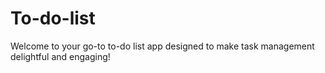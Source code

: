 # To-do-list
Welcome to your go-to to-do list app designed to make task management delightful and engaging! 
